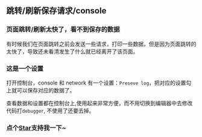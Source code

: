 ## 跳转/刷新保存请求/console

### 页面跳转/刷新太快了，看不到保存的数据

有时候我们在页面跳转之前会发送一些请求，打印一些数据，但是因为页面跳转的太快了，导致还未看清发生了什么就已经离开了该页面。

### 这是一个设置

打开控制台，console 和 network 有一个设置：`Preseve log`，把对应的设置勾上就可以保存对应的数据了。

查看数据和设置都在控制台上,使用起来非常方便，而不用切换到编辑器中去修改代码打`debugger`, 不使用了还要去掉。

<!-- 特殊字符串：用于修改/删除markdown的结尾提示语-->

### 点个[Star](https://github.com/OBKoro1/codeBlack)支持我一下~

